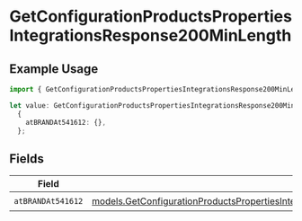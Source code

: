 # GetConfigurationProductsPropertiesIntegrationsResponse200MinLength

## Example Usage

```typescript
import { GetConfigurationProductsPropertiesIntegrationsResponse200MinLength } from "@vercel/sdk/models/getconfigurationproductsop.js";

let value: GetConfigurationProductsPropertiesIntegrationsResponse200MinLength =
  {
    atBRANDAt541612: {},
  };
```

## Fields

| Field                                                                                                                                                                                                                                                                                                    | Type                                                                                                                                                                                                                                                                                                     | Required                                                                                                                                                                                                                                                                                                 | Description                                                                                                                                                                                                                                                                                              |
| -------------------------------------------------------------------------------------------------------------------------------------------------------------------------------------------------------------------------------------------------------------------------------------------------------- | -------------------------------------------------------------------------------------------------------------------------------------------------------------------------------------------------------------------------------------------------------------------------------------------------------- | -------------------------------------------------------------------------------------------------------------------------------------------------------------------------------------------------------------------------------------------------------------------------------------------------------- | -------------------------------------------------------------------------------------------------------------------------------------------------------------------------------------------------------------------------------------------------------------------------------------------------------- |
| `atBRANDAt541612`                                                                                                                                                                                                                                                                                        | [models.GetConfigurationProductsPropertiesIntegrationsResponse200ApplicationJSONResponseBodyProductsMetadataSchema6ItemsMinLengthAtBRANDAt541612](../models/getconfigurationproductspropertiesintegrationsresponse200applicationjsonresponsebodyproductsmetadataschema6itemsminlengthatbrandat541612.md) | :heavy_check_mark:                                                                                                                                                                                                                                                                                       | N/A                                                                                                                                                                                                                                                                                                      |